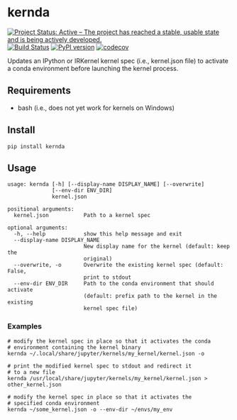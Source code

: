 # kernda

[![Project Status: Active – The project has reached a stable, usable state and is being actively developed.](https://www.repostatus.org/badges/latest/active.svg)](https://www.repostatus.org/#active)
[![Build Status](https://travis-ci.org/Valassis-Digital-Media/kernda.svg?branch=master)](https://travis-ci.org/Valassis-Digital-Media/kernda)
[![PyPI version](https://badge.fury.io/py/kernda.svg)](https://badge.fury.io/py/kernda)
[![codecov](https://codecov.io/gh/maxpoint/Valassis-Digital-Media/branch/master/graph/badge.svg)](https://codecov.io/gh/Valassis-Digital-Media/kernda)

Updates an IPython or IRKernel kernel spec (i.e., kernel.json file) to activate a conda environment before launching the kernel process.

## Requirements

* bash (i.e., does not yet work for kernels on Windows)

## Install

`pip install kernda`

## Usage

```
usage: kernda [-h] [--display-name DISPLAY_NAME] [--overwrite]
              [--env-dir ENV_DIR]
              kernel.json

positional arguments:
  kernel.json           Path to a kernel spec

optional arguments:
  -h, --help            show this help message and exit
  --display-name DISPLAY_NAME
                        New display name for the kernel (default: keep the
                        original)
  --overwrite, -o       Overwrite the existing kernel spec (default: False,
                        print to stdout
  --env-dir ENV_DIR     Path to the conda environment that should activate
                        (default: prefix path to the kernel in the existing
                        kernel spec file)
```

### Examples

```
# modify the kernel spec in place so that it activates the conda
# environment containing the kernel binary
kernda ~/.local/share/jupyter/kernels/my_kernel/kernel.json -o

# print the modified kernel spec to stdout and redirect it
# to a new file
kernda /usr/local/share/jupyter/kernels/my_kernel/kernel.json > other_kernel.json

# modify the kernel spec in place so that it activates the
# specified conda environment
kernda ~/some_kernel.json -o --env-dir ~/envs/my_env
```
